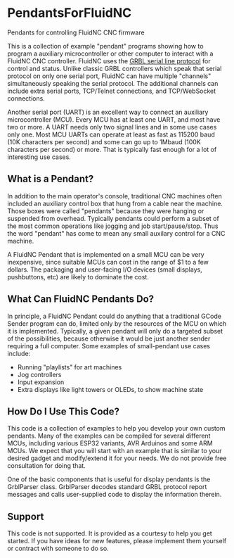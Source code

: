 # PendantsForFluidNC
Pendants for controlling FluidNC CNC firmware

This is a collection of example "pendant" programs showing how to
program a auxiliary microcontroller or other computer to interact
with a FluidNC CNC controller. FluidNC uses the [GRBL serial
line protocol](https://github.com/gnea/grbl/wiki/Grbl-v1.1-Interface)
for control and status.  Unlike classic GRBL controllers which
speak that serial protocol on only one serial port,
FluidNC can have multiple "channels" simultaneously speaking
the serial protocol.  The additional channels can include
extra serial ports, TCP/Telnet connections, and TCP/WebSocket
connections.

Another serial port (UART) is an excellent way to connect an auxiliary
microcontroller (MCU).  Every MCU has at least one UART, and most have
two or more.  A UART needs only two signal lines and in some use
cases only one.  Most MCU UARTs can operate at least as fast as
115200 baud (10K characters per second) and some can go up to
1Mbaud (100K characters per second) or more.  That is typically
fast enough for a lot of interesting use cases.

## What is a Pendant?

In addition to the main operator's console, traditional CNC machines
often included an auxiliary control box that hung from a cable near
the machine.  Those boxes were called "pendants" because they were
hanging or suspended from overhead. Typically pendants could perform a
subset of the most common operations like jogging and job
start/pause/stop.  Thus the word "pendant" has come to mean any small
auxilary control for a CNC machine.

A FluidNC Pendant that is implemented on a small MCU can be very
inexpensive, since suitable MCUs can cost in the range of $1 to a few
dollars.  The packaging and user-facing I/O devices (small displays,
pushbuttons, etc) are likely to dominate the cost.

## What Can FluidNC Pendants Do?

In principle, a FluidNC Pendant could do anything that a traditional
GCode Sender program can do, limited only by the resources of the
MCU on which it is implemented.  Typically, a given pendant will
only do a targeted subset of the possibilities, because otherwise
it would be just another sender requiring a full computer.  Some
examples of small-pendant use cases include:

* Running "playlists" for art machines
* Jog controllers
* Input expansion
* Extra displays like light towers or OLEDs, to show machine state

## How Do I Use This Code?

This code is a collection of examples to help you develop your own
custom pendants.  Many of the examples can be compiled for several
different MCUs, including various ESP32 variants, AVR Arduinos and
some ARM MCUs.  We expect that you will start with an example that
is similar to your desired gadget and modify/extend it for your needs.
We do not provide free consultation for doing that.

One of the basic components that is useful for display pendants is
the GrblParser class.  GrblParser decodes standard GRBL protocol
report messages and calls user-supplied code to display the information
therein.

## Support

This code is not supported.  It is provided as a courtesy to help
you get started.  If you have ideas for new features, please implement
them yourself or contract with someone to do so.
